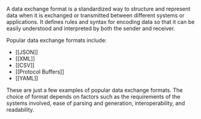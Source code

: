 A data exchange format is a standardized way to structure and represent data when it is exchanged or transmitted between different systems or applications. It defines rules and syntax for encoding data so that it can be easily understood and interpreted by both the sender and receiver.

Popular data exchange formats include:

- [[JSON]] 
- [[XML]]
- [[CSV]]
- [[Protocol Buffers]]
- [[YAML]] 

These are just a few examples of popular data exchange formats. The choice of format depends on factors such as the requirements of the systems involved, ease of parsing and generation, interoperability, and readability.
